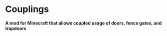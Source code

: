 # Couplings

**A mod for Minecraft that allows coupled usage of doors, fence gates, and trapdoors**
